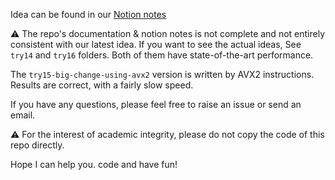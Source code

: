 Idea can be found in our [Notion notes](https://www.notion.so/void-echo/Parallel-Algorithm-LAB-9cbe47f61d9846cdb06b62b23aae0865)


⚠ The repo's documentation & notion notes is not complete and not entirely consistent with our latest idea. If you want to see the actual ideas, See `try14` and `try16` folders. Both of them have state-of-the-art performance.

The `try15-big-change-using-avx2` version is written by AVX2 instructions. Results are correct, with a fairly slow speed.

If you have any questions, please feel free to raise an issue or send an email.

⚠ For the interest of academic integrity, please do not copy the code of this repo directly.

Hope I can help you. code and have fun!
